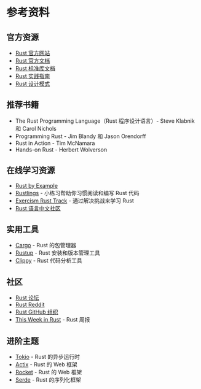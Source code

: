# 参考资料

## 官方资源

- [Rust 官方网站](https://www.rust-lang.org/)
- [Rust 官方文档](https://doc.rust-lang.org/)
- [Rust 标准库文档](https://doc.rust-lang.org/std/)
- [Rust 实践指南](https://rust-lang.github.io/rust-cookbook/)
- [Rust 设计模式](https://rust-unofficial.github.io/patterns/)

## 推荐书籍

- The Rust Programming Language（Rust 程序设计语言）- Steve Klabnik 和 Carol Nichols
- Programming Rust - Jim Blandy 和 Jason Orendorff
- Rust in Action - Tim McNamara
- Hands-on Rust - Herbert Wolverson

## 在线学习资源

- [Rust by Example](https://doc.rust-lang.org/rust-by-example/)
- [Rustlings](https://github.com/rust-lang/rustlings/) - 小练习帮助你习惯阅读和编写 Rust 代码
- [Exercism Rust Track](https://exercism.io/tracks/rust) - 通过解决挑战来学习 Rust
- [Rust 语言中文社区](https://rustcc.cn/)

## 实用工具

- [Cargo](https://doc.rust-lang.org/cargo/) - Rust 的包管理器
- [Rustup](https://rustup.rs/) - Rust 安装和版本管理工具
- [Clippy](https://github.com/rust-lang/rust-clippy) - Rust 代码分析工具

## 社区

- [Rust 论坛](https://users.rust-lang.org/)
- [Rust Reddit](https://www.reddit.com/r/rust/)
- [Rust GitHub 组织](https://github.com/rust-lang)
- [This Week in Rust](https://this-week-in-rust.org/) - Rust 周报

## 进阶主题

- [Tokio](https://tokio.rs/) - Rust 的异步运行时
- [Actix](https://actix.rs/) - Rust 的 Web 框架
- [Rocket](https://rocket.rs/) - Rust 的 Web 框架
- [Serde](https://serde.rs/) - Rust 的序列化框架
